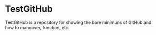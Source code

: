 # TestGitHub
TestGitHub is a repository for showing the bare minimuns of GitHub and how to manouver, function, etc.
